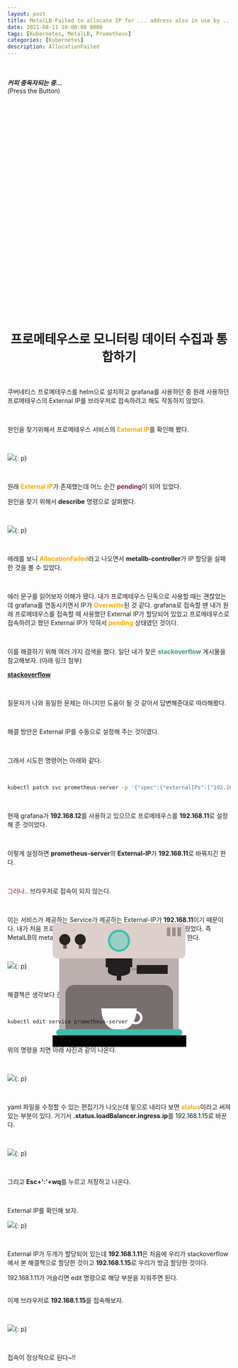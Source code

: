 ```yaml
---
layout: post
title: MetalLB-Failed to allocate IP for ... address also in use by ... 문제 해결하기
date: 2021-08-11 10:00:00 0000
tags: [Kubernetes, MetalLB, Prometheus]
categories: [Kubernetes]
description: AllocationFailed
---
```


<br><br>
_**커피 중독자되는 중...**_
<br>
(Press the Button)

<br><br>

<style>
.containercoffee {
  width: 300px;
  height: 280px;
  position: relative;
  top: calc(50% - 140px);
  left: calc(50% - 150px);
}
.coffee-header {
  width: 100%;
  height: 80px;
  position: absolute;
  top: 0;
  left: 0;
  background-color: #ddcfcc;
  border-radius: 10px;
}
.coffee-header__buttons {
  width: 25px;
  height: 25px;
  position: absolute;
  top: 25px;
  background-color: #282323;
  border-radius: 50%;
}
.coffee-header__buttons::after {
  content: "";
  width: 8px;
  height: 8px;
  position: absolute;
  bottom: -8px;
  left: calc(50% - 4px);
  background-color: #615e5e;
}
.coffee-header__button-one {
  left: 15px;
}
.coffee-header__button-two {
  left: 50px;
}
.coffee-header__display {
  width: 50px;
  height: 50px;
  position: absolute;
  top: calc(50% - 25px);
  left: calc(50% - 25px);
  border-radius: 50%;
  background-color: #9acfc5;
  border: 5px solid #43beae;
  box-sizing: border-box;
}
.coffee-header__details {
  width: 8px;
  height: 20px;
  position: absolute;
  top: 10px;
  right: 10px;
  background-color: #9b9091;
  box-shadow: -12px 0 0 #9b9091, -24px 0 0 #9b9091;
}
.coffee-medium {
  width: 90%;
  height: 160px;
  position: absolute;
  top: 80px;
  left: calc(50% - 45%);
  background-color: #bcb0af;
}
.coffee-medium:before {
  content: "";
  width: 90%;
  height: 100px;
  background-color: #776f6e;
  position: absolute;
  bottom: 0;
  left: calc(50% - 45%);
  border-radius: 20px 20px 0 0;
}
.coffe-medium__exit {
  width: 60px;
  height: 20px;
  position: absolute;
  top: 0;
  left: calc(50% - 30px);
  background-color: #231f20;
}
.coffe-medium__exit::before {
  content: "";
  width: 50px;
  height: 20px;
  border-radius: 0 0 50% 50%;
  position: absolute;
  bottom: -20px;
  left: calc(50% - 25px);
  background-color: #231f20;
}
.coffe-medium__exit::after {
  content: "";
  width: 10px;
  height: 10px;
  position: absolute;
  bottom: -30px;
  left: calc(50% - 5px);
  background-color: #231f20;
}
.coffee-medium__arm {
  width: 70px;
  height: 20px;
  position: absolute;
  top: 15px;
  right: 25px;
  background-color: #231f20;
}
.coffee-medium__arm::before {
  content: "";
  width: 15px;
  height: 5px;
  position: absolute;
  top: 7px;
  left: -15px;
  background-color: #9e9495;
}
.coffee-medium__cup {
  width: 80px;
  height: 47px;
  position: absolute;
  bottom: 0;
  left: calc(50% - 40px);
  background-color: #FFF;
  border-radius: 0 0 70px 70px / 0 0 110px 110px;
}
.coffee-medium__cup::after {
  content: "";
  width: 20px;
  height: 20px;
  position: absolute;
  top: 6px;
  right: -13px;
  border: 5px solid #FFF;
  border-radius: 50%;
}
@keyframes liquid {
  0% {
    height: 0px;  
    opacity: 1;
  }
  5% {
    height: 0px;  
    opacity: 1;
  }
  20% {
    height: 62px;  
    opacity: 1;
  }
  95% {
    height: 62px;
    opacity: 1;
  }
  100% {
    height: 62px;
    opacity: 0;
  }
}
.coffee-medium__liquid {
  width: 6px;
  height: 63px;
  opacity: 0;
  position: absolute;
  top: 50px;
  left: calc(50% - 3px);
  background-color: #74372b;
  animation: liquid 4s 4s linear infinite;
}
.coffee-medium__smoke {
  width: 8px;
  height: 20px;
  position: absolute;  
  border-radius: 5px;
  background-color: #b3aeae;
}
@keyframes smokeOne {
  0% {
    bottom: 20px;
    opacity: 0;
  }
  40% {
    bottom: 50px;
    opacity: .5;
  }
  80% {
    bottom: 80px;
    opacity: .3;
  }
  100% {
    bottom: 80px;
    opacity: 0;
  }
}
@keyframes smokeTwo {
  0% {
    bottom: 40px;
    opacity: 0;
  }
  40% {
    bottom: 70px;
    opacity: .5;
  }
  80% {
    bottom: 80px;
    opacity: .3;
  }
  100% {
    bottom: 80px;
    opacity: 0;
  }
}
.coffee-medium__smoke-one {
  opacity: 0;
  bottom: 50px;
  left: 102px;
  animation: smokeOne 3s 4s linear infinite;
}
.coffee-medium__smoke-two {
  opacity: 0;
  bottom: 70px;
  left: 118px;
  animation: smokeTwo 3s 5s linear infinite;
}
.coffee-medium__smoke-three {
  opacity: 0;
  bottom: 65px;
  right: 118px;
  animation: smokeTwo 3s 6s linear infinite;
}
.coffee-medium__smoke-for {
  opacity: 0;
  bottom: 50px;
  right: 102px;
  animation: smokeOne 3s 5s linear infinite;
}
.coffee-footer {
  width: 95%;
  height: 15px;
  position: absolute;
  bottom: 25px;
  left: calc(50% - 47.5%);
  background-color: #41bdad;
  border-radius: 10px;
}
.coffee-footer::after {
  content: "";
  width: 106%;
  height: 26px;
  position: absolute;
  bottom: -25px;
  left: -8px;
  background-color: #000;
}
</style>

<div class="containercoffee">
    <div class="coffee-header">
      <div class="coffee-header__buttons coffee-header__button-one"></div>
      <div class="coffee-header__buttons coffee-header__button-two"></div>
      <div class="coffee-header__display"></div>
      <div class="coffee-header__details"></div>
    </div>
    <div class="coffee-medium">
      <div class="coffe-medium__exit"></div>
      <div class="coffee-medium__arm"></div>
      <div class="coffee-medium__liquid"></div>
      <div class="coffee-medium__smoke coffee-medium__smoke-one"></div>
      <div class="coffee-medium__smoke coffee-medium__smoke-two"></div>
      <div class="coffee-medium__smoke coffee-medium__smoke-three"></div>
      <div class="coffee-medium__smoke coffee-medium__smoke-for"></div>
      <div class="coffee-medium__cup"></div>
    </div>
    <div class="coffee-footer"></div>
</div>

<br><br><br><br><br><br><br><br>

# <center>프로메테우스로 모니터링 데이터 수집과 통합하기</center>

<br>

쿠버네티스 프로메테우스를 helm으로 설치하고 grafana를 사용하던 중 원래 사용하던 프로메테우스의 External IP를 브라우저로 접속하려고 해도 작동하지 않았다. 

<br>

원인을 찾기위해서 프로메테우스 서비스의 <span style="color:orange; font-weight:bold">External IP</span>를 확인해 봤다.

<br>

![](/images/Kubernetes/Kubernetes-Error-1/2021-08-14-13-25-25.png){: p}

<br>

원래 <span style="color:orange; font-weight:bold">External IP</span>가 존재했는데 어느 순간 <span style="color:#85144b; font-weight:bold">pending</span>이 되어 있었다. 

원인을 찾기 위해서 **describe** 명령으로 살펴봤다.

<br>

![](/images/Kubernetes/Kubernetes-Error-1/2021-08-14-13-26-36.png){: p}

<br>

애레를 보니 <span style="color:orange; font-weight:bold">AllocationFailed</span>라고 나오면서 **metallb-controller**가 IP 할당을 실패한 것을 볼 수 있었다. 

<br>

에러 문구를 읽어보자 이해가 됐다. 내가 프로메테우스 단독으로 사용할 때는 괜찮았는데 grafana를 연동시키면서 IP가 <span style="color:orange; font-weight:bold">Overwrite</span>된 것 같다. grafana로 접속할 땐 내가 원래 프로메테우스를 접속할 때 사용했던 External IP가 할당되어 있었고 프로메테우스로 접속하려고 했던 External IP가 막혀서 <span style="color:orange; font-weight:bold">pending</span> 상태였던 것이다. 

<br>

이를 해결하기 위해 여러 가지 검색을 했다. 일단 내가 찾은 <span style="color:#3D9970; font-weight:bold">stackoverflow</span> 게시물을 참고해보자. (아래 링크 첨부)

**[stackoverflow](https://stackoverflow.com/questions/44519980/assign-external-ip-to-a-kubernetes-service)**

<br>

질문자가 나와 동일한 문제는 아니지만 도움이 될 것 같아서 답변해준대로 따라해봤다.

<br>

해결 방안은 External IP를 수동으로 설정해 주는 것이였다.

<br>

그래서 시도한 명령어는 아래와 같다.

<br>

```bash
kubectl patch svc prometheus-server -p '{"spec":{"externalIPs":["192.168.1.11"]}}'
```

<br>

현재 grafana가 **192.168.12**를 사용하고 있으므로 프로메테우스를 **192.168.11**로 설정해 준 것이었다. 

<br>

이렇게 설정하면 **prometheus-server**의 **External-IP**가 **192.168.11**로 바꿔지긴 한다. 

<br>

<span style="color: rgba(131, 24, 67);">그러나..</span> 브라우저로 접속이 되지 않는다. 

<br>

이는 서비스가 제공하는 Service가 제공하는 External-IP가 **192.168.11**이기 때문이다. 내가 처음 프로메테우스를 설치할 때 **MetalLB**와 연동해서 설치해줬었다. 즉 MetalLB의 metallb-controller가 제공하는 **External IP**를 바꿔줘야 한다. 

<br>

![](/images/Kubernetes/Kubernetes-Error-1/2021-08-14-13-38-30.png){: p}

<br>

해결책은 생각보다 간단했다. 바로 <span style="color:orange; font-weight:bold">edit</span> 명령을 사용하는 것이다.

<br>

```bash
kubectl edit service prometheus-server
```

<br>

위의 명령을 치면 아래 사진과 같이 나온다.

<br>

![](/images/Kubernetes/Kubernetes-Error-1/2021-08-14-13-40-08.png){: p}

<br>

yaml 파일을 수정할 수 있는 편집기가 나오는데 밑으로 내리다 보면 <span style="color:orange; font-weight:bold">status</span>이라고 써져 있는 부분이 있다. 거기서 **.status.loadBalancer.ingress.ip**를 192.168.1.15로 바꾼다.

<br>

![](/images/Kubernetes/Kubernetes-Error-1/2021-08-14-13-41-39.png){: p}

<br>

그리고 **Esc+':'+wq**를 누르고 저장하고 나온다.

<br>

External IP를 확인해 보자.

![](/images/Kubernetes/Kubernetes-Error-1/2021-08-14-13-42-46.png){: p}

<br>

External IP가 두개가 할당되어 있는데 **192.168.1.11**은 처음에 우리가 stackoverflow에서 본 해결책으로 할당한 것이고 **192.168.1.15**로 우리가 방금 할당한 것이다. 

<link rel="stylesheet" href="https: //www.webnots.com/resources/font-awesome/css/font-awesome.min.css">
<link rel="stylesheet" href="/assets/css/webnots.css">

<div class="webnots-information 
<div class="webnots-success webnots-notification-box">192.168.1.11가 거슬리면 edit 명령으로 해당 부분을 지워주면 된다.</div>

<br>

이제 브라우저로 **192.168.1.15**를 접속해보자.

<br>

![](/images/Kubernetes/Kubernetes-Error-1/2021-08-14-13-44-45.png){: p}

<br>

접속이 정상적으로 된다~!!